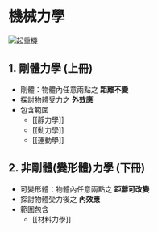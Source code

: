 # 機械力學 #
![起重機](https://cdn.pixabay.com/photo/2020/07/31/02/48/oil-5451802_960_720.jpg)
## 1. 剛體力學 (上冊)
+ 剛體：物體內任意兩點之 **距離不變**
+ 探討物體受力之 **外效應**
+ 包含範圍
	- [[靜力學]]
	+ [[動力學]]
	+ [[運動學]]

## 2. 非剛體(變形體)力學 (下冊)
+ 可變形體：物體內任意兩點之 **距離可改變**
+ 探討物體受力後之 **內效應**
+ 範圍包含
	+ [[材料力學]]